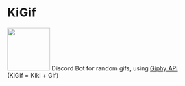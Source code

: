 <h1>KiGif</h1> <img src="https://64.media.tumblr.com/fea868337766badeee94796914fe00b4/7cd9506fe903a73f-72/s400x600/369411f7856d8f5a8d5b3aeb9c52fd965cdfb834.gifv" width = "100" heigh="100"/>
Discord Bot for random gifs, using <a href="https://developers.giphy.com/">Giphy API<a><br>
(KiGif = Kiki + Gif)
